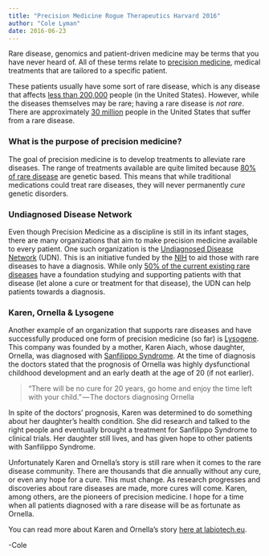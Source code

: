 ```yaml
---
title: "Precision Medicine Rogue Therapeutics Harvard 2016"
author: "Cole Lyman"
date: 2016-06-23
---
```


Rare disease, genomics and patient-driven medicine may be terms that you have never heard of. All of these terms relate to [precision medicine](https://en.wikipedia.org/wiki/Precision_medicine), medical treatments that are tailored to a specific patient.

These patients usually have some sort of rare disease, which is any disease that affects [less than 200,000](https://globalgenes.org/rare-diseases-facts-statistics/) people (in the United States). However, while the diseases themselves may be rare; having a rare disease is _not_ _rare_. There are approximately [30 million](https://globalgenes.org/rare-diseases-facts-statistics/) people in the United States that suffer from a rare disease.


### What is the purpose of precision medicine?

The goal of precision medicine is to develop treatments to alleviate rare diseases. The range of treatments available are quite limited because [80% of rare disease](https://globalgenes.org/rare-diseases-facts-statistics/) are genetic based. This means that while traditional medications could treat rare diseases, they will never permanently _cure_ genetic disorders.


### Undiagnosed Disease Network

Even though Precision Medicine as a discipline is still in its infant stages, there are many organizations that aim to make precision medicine available to every patient. One such organization is the [Undiagnosed Disease Network](https://undiagnosed.hms.harvard.edu/) (UDN). This is an initiative funded by the [NIH](https://www.nih.gov/) to aid those with rare diseases to have a diagnosis. While only [50% of the current existing rare diseases](https://globalgenes.org/rare-diseases-facts-statistics/) have a foundation studying and supporting patients with that disease (let alone a cure or treatment for that disease), the UDN can help patients towards a diagnosis.


### Karen, Ornella & Lysogene

Another example of an organization that supports rare diseases and have successfully produced one form of precision medicine (so far) is [Lysogene](http://www.lysogene.com/). This company was founded by a mother, Karen Aiach, whose daughter, Ornella, was diagnosed with [Sanfilippo Syndrome](https://www.nlm.nih.gov/medlineplus/ency/article/001210.htm). At the time of diagnosis the doctors stated that the prognosis of Ornella was highly dysfunctional childhood development and an early death at the age of 20 (if not earlier).


> “There will be no cure for 20 years, go home and enjoy the time left with your child.” — The doctors diagnosing Ornella

In spite of the doctors’ prognosis, Karen was determined to do something about her daughter’s health condition. She did research and talked to the right people and eventually brought a treatment for Sanfilippo Syndrome to clinical trials. Her daughter still lives, and has given hope to other patients with Sanfilippo Syndrome.

Unfortunately Karen and Ornella’s story is still rare when it comes to the rare disease community. There are thousands that die annually without any cure, or even any hope for a cure. This must change. As research progresses and discoveries about rare diseases are made, more cures will come. Karen, among others, are the pioneers of precision medicine. I hope for a time when all patients diagnosed with a rare disease will be as fortunate as Ornella.

You can read more about Karen and Ornella’s story [here at labiotech.eu](http://labiotech.eu/karen-aiach-lysogene-interview-san-filippo/).

-Cole
